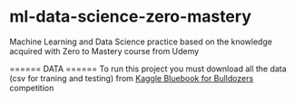 # ml-data-science-zero-mastery
Machine Learning and Data Science practice based on the knowledge acquired with Zero to Mastery course from Udemy

====== DATA ======
To run this project you must download all the data (csv for traning and testing) from [Kaggle Bluebook for Bulldozers](https://www.kaggle.com/c/bluebook-for-bulldozers/data) competition
